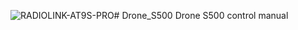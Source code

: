 ![RADIOLINK-AT9S-PRO](https://github.com/Projectredunimore/Drone_S500/assets/125361810/43fe5c20-5377-4474-b7a4-7022b8f0b6c4)# Drone_S500
Drone S500 control manual

